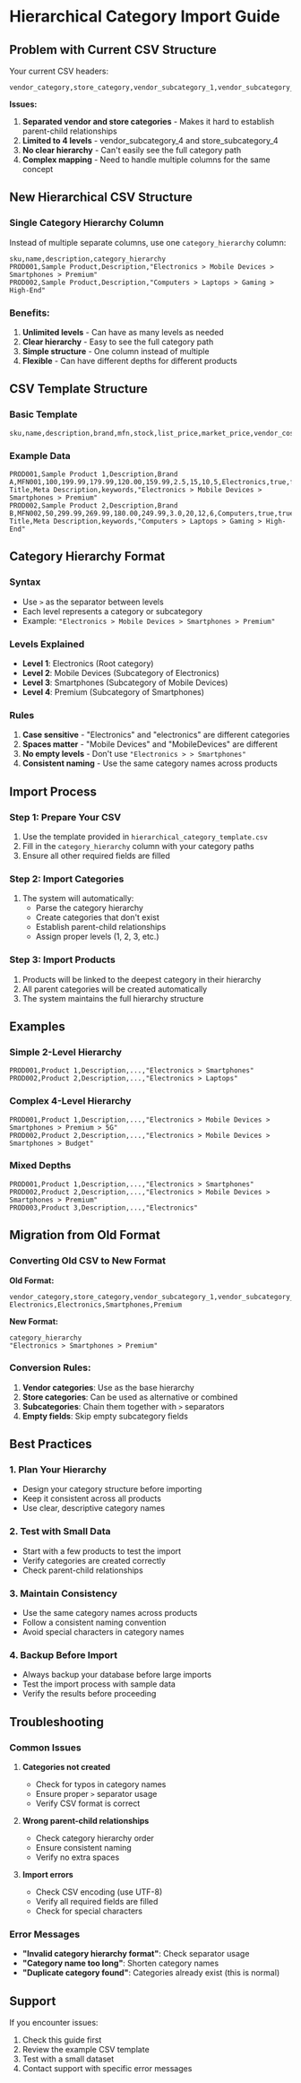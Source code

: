 # Hierarchical Category Import Guide

## Problem with Current CSV Structure

Your current CSV headers:
```
vendor_category,store_category,vendor_subcategory_1,vendor_subcategory_2,vendor_subcategory_3,vendor_subcategory_4,store_subcategory_1,store_subcategory_2,store_subcategory_3,store_subcategory_4
```

**Issues:**
1. **Separated vendor and store categories** - Makes it hard to establish parent-child relationships
2. **Limited to 4 levels** - vendor_subcategory_4 and store_subcategory_4
3. **No clear hierarchy** - Can't easily see the full category path
4. **Complex mapping** - Need to handle multiple columns for the same concept

## New Hierarchical CSV Structure

### Single Category Hierarchy Column
Instead of multiple separate columns, use one `category_hierarchy` column:

```csv
sku,name,description,category_hierarchy
PROD001,Sample Product,Description,"Electronics > Mobile Devices > Smartphones > Premium"
PROD002,Sample Product,Description,"Computers > Laptops > Gaming > High-End"
```

### Benefits:
1. **Unlimited levels** - Can have as many levels as needed
2. **Clear hierarchy** - Easy to see the full category path
3. **Simple structure** - One column instead of multiple
4. **Flexible** - Can have different depths for different products

## CSV Template Structure

### Basic Template
```csv
sku,name,description,brand,mfn,stock,list_price,market_price,vendor_cost,special_price,weight,length,width,height,google_category,published,featured,visibility,vendor_id,meta_title,meta_description,meta_keywords,category_hierarchy
```

### Example Data
```csv
PROD001,Sample Product 1,Description,Brand A,MFN001,100,199.99,179.99,120.00,159.99,2.5,15,10,5,Electronics,true,false,public,1,Meta Title,Meta Description,keywords,"Electronics > Mobile Devices > Smartphones > Premium"
PROD002,Sample Product 2,Description,Brand B,MFN002,50,299.99,269.99,180.00,249.99,3.0,20,12,6,Computers,true,true,public,2,Meta Title,Meta Description,keywords,"Computers > Laptops > Gaming > High-End"
```

## Category Hierarchy Format

### Syntax
- Use `>` as the separator between levels
- Each level represents a category or subcategory
- Example: `"Electronics > Mobile Devices > Smartphones > Premium"`

### Levels Explained
- **Level 1**: Electronics (Root category)
- **Level 2**: Mobile Devices (Subcategory of Electronics)
- **Level 3**: Smartphones (Subcategory of Mobile Devices)
- **Level 4**: Premium (Subcategory of Smartphones)

### Rules
1. **Case sensitive** - "Electronics" and "electronics" are different categories
2. **Spaces matter** - "Mobile Devices" and "MobileDevices" are different
3. **No empty levels** - Don't use `"Electronics > > Smartphones"`
4. **Consistent naming** - Use the same category names across products

## Import Process

### Step 1: Prepare Your CSV
1. Use the template provided in `hierarchical_category_template.csv`
2. Fill in the `category_hierarchy` column with your category paths
3. Ensure all other required fields are filled

### Step 2: Import Categories
1. The system will automatically:
   - Parse the category hierarchy
   - Create categories that don't exist
   - Establish parent-child relationships
   - Assign proper levels (1, 2, 3, etc.)

### Step 3: Import Products
1. Products will be linked to the deepest category in their hierarchy
2. All parent categories will be created automatically
3. The system maintains the full hierarchy structure

## Examples

### Simple 2-Level Hierarchy
```csv
PROD001,Product 1,Description,...,"Electronics > Smartphones"
PROD002,Product 2,Description,...,"Electronics > Laptops"
```

### Complex 4-Level Hierarchy
```csv
PROD001,Product 1,Description,...,"Electronics > Mobile Devices > Smartphones > Premium > 5G"
PROD002,Product 2,Description,...,"Electronics > Mobile Devices > Smartphones > Budget"
```

### Mixed Depths
```csv
PROD001,Product 1,Description,...,"Electronics > Smartphones"
PROD002,Product 2,Description,...,"Electronics > Mobile Devices > Smartphones > Premium"
PROD003,Product 3,Description,...,"Electronics"
```

## Migration from Old Format

### Converting Old CSV to New Format

**Old Format:**
```csv
vendor_category,store_category,vendor_subcategory_1,vendor_subcategory_2
Electronics,Electronics,Smartphones,Premium
```

**New Format:**
```csv
category_hierarchy
"Electronics > Smartphones > Premium"
```

### Conversion Rules:
1. **Vendor categories**: Use as the base hierarchy
2. **Store categories**: Can be used as alternative or combined
3. **Subcategories**: Chain them together with `>` separators
4. **Empty fields**: Skip empty subcategory fields

## Best Practices

### 1. Plan Your Hierarchy
- Design your category structure before importing
- Keep it consistent across all products
- Use clear, descriptive category names

### 2. Test with Small Data
- Start with a few products to test the import
- Verify categories are created correctly
- Check parent-child relationships

### 3. Maintain Consistency
- Use the same category names across products
- Follow a consistent naming convention
- Avoid special characters in category names

### 4. Backup Before Import
- Always backup your database before large imports
- Test the import process with sample data
- Verify the results before proceeding

## Troubleshooting

### Common Issues

1. **Categories not created**
   - Check for typos in category names
   - Ensure proper `>` separator usage
   - Verify CSV format is correct

2. **Wrong parent-child relationships**
   - Check category hierarchy order
   - Ensure consistent naming
   - Verify no extra spaces

3. **Import errors**
   - Check CSV encoding (use UTF-8)
   - Verify all required fields are filled
   - Check for special characters

### Error Messages

- **"Invalid category hierarchy format"**: Check separator usage
- **"Category name too long"**: Shorten category names
- **"Duplicate category found"**: Categories already exist (this is normal)

## Support

If you encounter issues:
1. Check this guide first
2. Review the example CSV template
3. Test with a small dataset
4. Contact support with specific error messages
